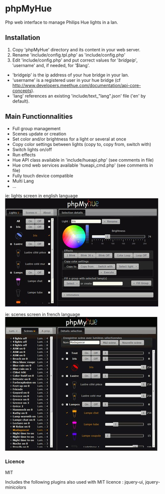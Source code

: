 # phpMyHue
Php web interface to manage Philips Hue lights in a lan.

## Installation
1. Copy 'phpMyHue' directory and its content in your web server.
2. Rename 'include/config.tpl.php' as 'include/config.php'
3. Edit 'include/config.php' and put correct values for '$bridgeip', '$username' and, if needed, for '$lang'.  
- 'bridgeip' is the ip address of your hue bridge in your lan.  
- 'username' is a registered user in your hue bridge (cf http://www.developers.meethue.com/documentation/api-core-concepts).  
- 'lang' references an existing 'include/text_"lang".json' file ('en' by default).  

## Main Functionnalities
* Full group management
* Scenes update or creation
* Set color and/or brightness for a light or several at once
* Copy color settings between lights (copy to, copy from, switch with)
* Switch lights on/off
* Run effects
* Hue API class available in 'include/hueapi.php' (see comments in file)
* Hue cmd web services available 'hueapi_cmd.php' (see comments in file)
* Fully touch device compatible
* Multi Lang
* ...

ie: lights screen in english language
![screenshot](screen1_pmh.jpg)

ie: scenes screen in french language
![screenshot](screen2_pmh.jpg)

### Licence
MIT

Includes the following plugins also used with MIT licence : jquery-ui, jquery-minicolors

